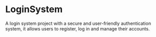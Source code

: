 # LoginSystem
A login system project with a secure and user-friendly authentication system, it allows users to register, log in and manage their accounts.
